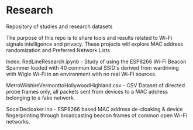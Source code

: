 # Research
Repository of studies and research datasets

The purpose of this repo is to share tools and results related to Wi-Fi signals intelligence and privacy.
These projects will explore MAC address randomization and Preferred Network Lists

Index: 
RedLineResearch.ipynb - Study of using the ESP8266 Wi-Fi Beacon Spammer loaded with 40 common local SSID's derived from wardriving with Wigle Wi-Fi in an environment with no real Wi-Fi sources.

MetroWilshireVermonttoHollywoodHighland.csv - CSV Dataset of directed probe frames only, all packets sent from devices to a MAC address belonging to a fake network.

SocalDecloaker.ino - ESP8266 based MAC address de-cloaking & device fingerprinting through broadcasting beacon frames of common open Wi-Fi networks.
